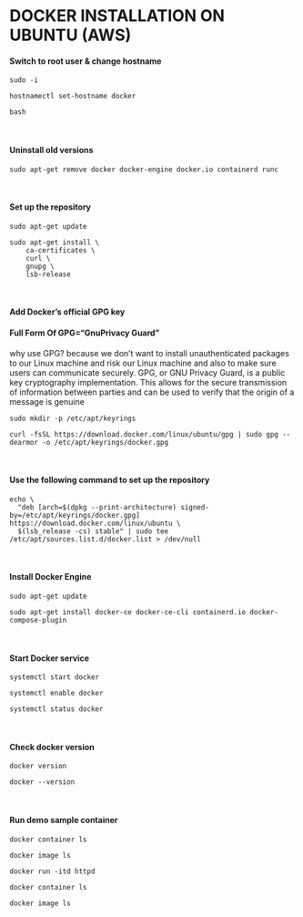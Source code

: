 
# DOCKER INSTALLATION ON UBUNTU  (AWS)

#### Switch to root user & change hostname
```
sudo -i

hostnamectl set-hostname docker

bash
```

<br/>

#### Uninstall old versions

```
sudo apt-get remove docker docker-engine docker.io containerd runc
```

<br/>

#### Set up the repository
```
sudo apt-get update

sudo apt-get install \
    ca-certificates \
    curl \
    gnupg \
    lsb-release
```

<br/>

#### Add Docker’s official GPG key
<h4>Full Form Of GPG=“GnuPrivacy Guard”</h4>
<p>why use GPG? because we don’t want to install unauthenticated packages to our Linux machine and risk our Linux machine and also to make sure users can communicate securely. GPG, or GNU Privacy Guard, is a public key cryptography implementation. This allows for the secure transmission of information between parties and can be used to verify that the origin of a message is genuine</p>

```
sudo mkdir -p /etc/apt/keyrings

curl -fsSL https://download.docker.com/linux/ubuntu/gpg | sudo gpg --dearmor -o /etc/apt/keyrings/docker.gpg
```

<br/>

#### Use the following command to set up the repository
```
echo \
  "deb [arch=$(dpkg --print-architecture) signed-by=/etc/apt/keyrings/docker.gpg] https://download.docker.com/linux/ubuntu \
  $(lsb_release -cs) stable" | sudo tee /etc/apt/sources.list.d/docker.list > /dev/null
```

<br/>

#### Install Docker Engine
```
sudo apt-get update

sudo apt-get install docker-ce docker-ce-cli containerd.io docker-compose-plugin
```

<br/>

#### Start Docker service
```
systemctl start docker

systemctl enable docker

systemctl status docker
```

<br/>

#### Check docker version

```
docker version

docker --version
```

<br/>

#### Run demo sample container
```
docker container ls

docker image ls

docker run -itd httpd

docker container ls

docker image ls
```
